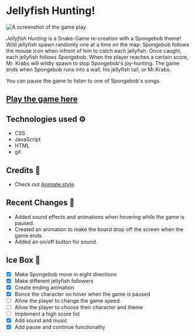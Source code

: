 # Jellyfish Hunting!

![A screenshot of the game play.](../snake-game/data/image/gameplayScreenShot.png)

*Jellyfish Hunting* is a Snake-Game re-creation with a Spongebob theme! Wild jellyfish spawn randomly one at a time on the map. Spongebob follows the mouse icon when infront of him to catch each jellyfish. Once caught, each jellyfish follows Spongebob. When the player reaches a certain score, Mr. Krabs will wildly spawn to stop Spongebob's joy-hunting. The game ends when Spongebob runs into a wall, his jellyfish tail, or Mr.Krabs.

You can pause the game to listen to one of Spongebob's songs.

## [Play the game here](https://spongebob-snake-game.netlify.app)

## Technologies used ⚙️

- CSS
- JavaScript
- HTML
- git

## Credits 🙌

- Check out [Animate.style](https://animate.style/).

## Recent Changes 🧹

- Added sound effects and animations when hovering while the game is paused.
- Created an animation to make the board drop off the screen when the game ends.
- Added an on/off button for sound.

## Ice Box 🧊

- [x] Make Spongebob move in eight directions
- [x] Make different jellyfish followers
- [x] Create ending animation
- [x] Bonce the character on hover when the game is paused
- [ ] Allow the player to change the game speed
- [ ] Allow the player to choose their character and theme
- [ ] Implement a high score list
- [x] Add sound and music
- [x] Add pause and continue functionality